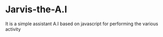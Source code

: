# Jarvis-the-A.I
It is a simple assistant A.I based on javascript for performing the various activity
